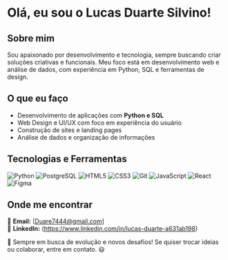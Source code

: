 # Olá, eu sou o Lucas Duarte Silvino!

##  Sobre mim
Sou apaixonado por desenvolvimento e tecnologia, sempre buscando criar soluções criativas e funcionais. Meu foco está em desenvolvimento web e análise de dados, com experiência em Python, SQL e ferramentas de design.

##  O que eu faço
-  Desenvolvimento de aplicações com **Python e SQL**
-  Web Design e UI/UX com foco em experiência do usuário
-  Construção de sites e landing pages
-  Análise de dados e organização de informações


##  Tecnologias e Ferramentas
![Python](https://img.shields.io/badge/-Python-3776AB?style=for-the-badge&logo=python&logoColor=white)
![PostgreSQL](https://img.shields.io/badge/-PostgreSQL-336791?style=for-the-badge&logo=postgresql&logoColor=white)
![HTML5](https://img.shields.io/badge/-HTML5-E34F26?style=for-the-badge&logo=html5&logoColor=white)
![CSS3](https://img.shields.io/badge/-CSS3-1572B6?style=for-the-badge&logo=css3)
![Git](https://img.shields.io/badge/-Git-F05032?style=for-the-badge&logo=git&logoColor=white)
![JavaScript](https://img.shields.io/badge/-JavaScript-F7DF1E?style=for-the-badge&logo=javascript&logoColor=black)
![React](https://img.shields.io/badge/-React-61DAFB?style=for-the-badge&logo=react&logoColor=black)
![Figma](https://img.shields.io/badge/-Figma-F24E1E?style=for-the-badge&logo=figma&logoColor=white)


##  Onde me encontrar
📩 **Email:** [Duare7444@gmail.com]  
💼 **LinkedIn:** (https://www.linkedin.com/in/lucas-duarte-a631ab198) 


🚀 Sempre em busca de evolução e novos desafios! Se quiser trocar ideias ou colaborar, entre em contato. 😃
